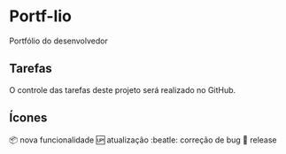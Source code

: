# Portf-lio
Portfólio do desenvolvedor

## Tarefas
O controle das tarefas deste projeto será realizado no GitHub.

## Ícones 

:package: nova funcionalidade 
:up: atualização
:beatle: correção de bug
:checkered_flag: release


